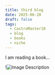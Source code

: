 ```yaml
---
title: third blog
date: 2025-06-20
draft: false
tags:
  - CastroMaster10
  - blog
  - books
  - niche
---
```


I am reading a book...

!![Image Description](https://castromaster10.github.io/castromaster10-Blog/niche.png)